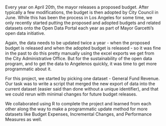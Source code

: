 Every year on April 20th, the mayor releases a proposed budget. After typically a few modifications, the budget is then adopted by City Council in June. While this has been the process in Los Angeles for some time, we only recently started putting the proposed and adopted budgets and related datasets onto the Open Data Portal each year as part of Mayor Garcetti’s open data initiative. 

Again, the data needs to be updated twice a year - when the proposed budget is released and when the adopted budget is released - so it was fine in the past to do this pretty manually using the excel exports we get from the City Administrative Office. But for the sustainability of the open data program, and to get the data to Angelenos quickly, it was time to get more programmatic about it. 

For this project, we started by picking one dataset - General Fund Revenue. Our task was to write a script that merged the new export of data into the current dataset (easier said than done without a unique identifier), and that we could rerun with minimal changes for future budget releases. 

We collaborated using R to complete the project and learned from each other along the way to make a programmatic update method for more datasets like Budget Expenses, Incremental Changes, and Performance Measures as well. 

